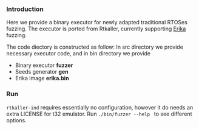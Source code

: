 ### Introduction
Here we provide a binary executor for newly adapted traditional RTOSes fuzzing.
The executor is ported from Rtkaller, currently supporting [Erika](https://github.com/evidence/erika3) fuzzing.
<!-- [FreeRTOS](https://github.com/FreeRTOS/FreeRTOS) and -->
The code diectory is constructed as follow:
In src directory we provide necessary executor code, and in bin directory we provide 
- Binary executor __fuzzer__ 
- Seeds generator __gen__<!-- - FreeRTOS image __RTOS.bin__ -->
- Erika image __erika.bin__

<!-- For bug detection, see [buglist](../docs/buglist.md) in detail. -->

### Run
`rtkaller-ind` requires essentially no configuration, however it do needs an extra LICENSE for t32 emulator. Run ```./bin/fuzzer --help ``` to see different options.

